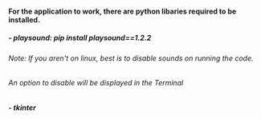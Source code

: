 #### For the application to work, there are python libaries required to be installed.
##### - playsound: pip install playsound==1.2.2
###### Note: If you aren't on linux, best is to disable sounds on running the code.
###### An option to disable will be displayed in the Terminal
##### - tkinter